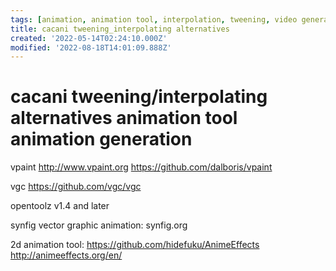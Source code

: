 ```yaml
---
tags: [animation, animation tool, interpolation, tweening, video generator]
title: cacani tweening_interpolating alternatives
created: '2022-05-14T02:24:10.000Z'
modified: '2022-08-18T14:01:09.888Z'
---
```


# cacani tweening/interpolating alternatives animation tool animation generation

vpaint
http://www.vpaint.org
https://github.com/dalboris/vpaint

vgc
https://github.com/vgc/vgc

opentoolz v1.4 and later

synfig vector graphic animation:
synfig.org

2d animation tool:
https://github.com/hidefuku/AnimeEffects
http://animeeffects.org/en/

